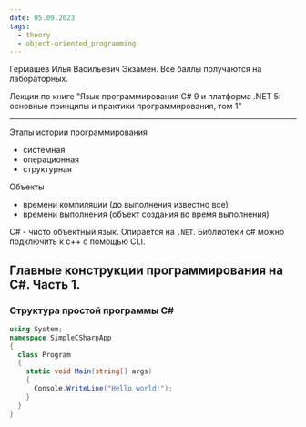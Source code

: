 ```yaml
---
date: 05.09.2023
tags:
  - theory
  - object-oriented_programming
---
```


Гермашев Илья Васильевич
Экзамен. Все баллы получаются на лабораторных.

Лекции по книге "Язык программирования C# 9 и платформа .NET 5: основные принципы и практики программирования, том 1"

---

Этапы истории программирования
- системная
- операционная
- структурная

Объекты
- времени компиляции (до выполнения известно все)
- времени выполнения (объект создания во время выполнения)

C# - чисто объектный язык. Опирается на `.NET`. Библиотеки c# можно подключить к c++ с помощью CLI.

## Главные конструкции программирования на C\#. Часть 1.
### Структура простой программы C\#
```c#
using System;
namespace SimpleCSharpApp
{
  class Program
  {
    static void Main(string[] args)
    {
      Console.WriteLine("Hello world!");
    }
  }
}
```
